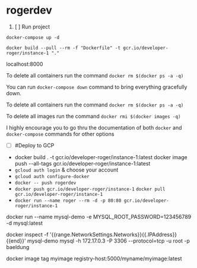 # rogerdev

1. [ ] Run project

`docker-compose up -d`

`docker build --pull --rm -f "Dockerfile" -t gcr.io/developer-roger/instance-1 "."`

localhost:8000

To delete all containers run the command `docker rm $(docker ps -a -q)`

You can run `docker-compose down` command to bring everything gracefully down.

To delete all containers run the command `docker rm $(docker ps -a -q)`

To delete all images run the command `docker rmi $(docker images -q)`

I highly encourage you to go thru the documentation of both `docker` and `docker-compose` commands for other options

* [ ] #Deploy to GCP
*  docker build . -t gcr.io/developer-roger/instance-1:latest
docker image push --all-tags gcr.io/developer-roger/instance-1:latest
* `gcloud auth login` & choose your account
* `gcloud auth configure-docker`
* `docker -- push rogerdev`
* `docker push gcr.io/developer-roger/instance-1`
`docker pull gcr.io/developer-roger/instance-1`
* `docker run --name roger --rm -d -p 80:80 gcr.io/developer-roger/instance-1`

docker run --name mysql-demo -e MYSQL_ROOT_PASSWORD=123456789 -d mysql:latest
<!-- docker run --rm   --name db  -e MYSQL_ROOT_PASSWORD=abc123 -it db -->


docker inspect -f '{{range.NetworkSettings.Networks}}{{.IPAddress}}{{end}}' mysql-demo
mysql -h 172.17.0.3 -P 3306 --protocol=tcp -u root -p
baeldung

 docker image tag myimage registry-host:5000/myname/myimage:latest
